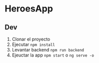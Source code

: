# HeroesApp

## Dev

1. Clonar el proyecto
2. Ejecutar ```npm install```
3. Levantar backend ```npm run backend```
4. Ejeuctar la app ```npm start``` o ```ng serve -o```
